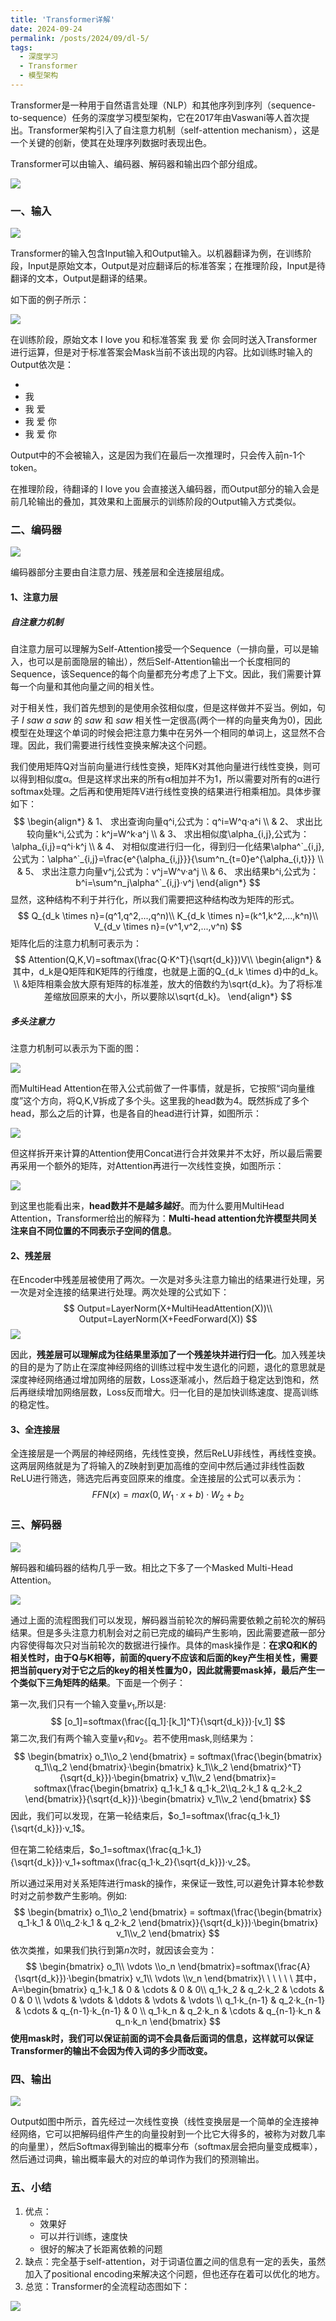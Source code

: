 ```yaml
---
title: 'Transformer详解'
date: 2024-09-24
permalink: /posts/2024/09/dl-5/
tags:
  - 深度学习
  - Transformer
  - 模型架构
---
```


Transformer是一种用于自然语言处理（NLP）和其他序列到序列（sequence-to-sequence）任务的深度学习模型架构，它在2017年由Vaswani等人首次提出。Transformer架构引入了自注意力机制（self-attention mechanism），这是一个关键的创新，使其在处理序列数据时表现出色。

Transformer可以由输入、编码器、解码器和输出四个部分组成。

![](https://sheehan-fang.github.io/images/picture/Transformer/1.png)



### 一、输入

![](https://sheehan-fang.github.io/images/picture/Transformer/8.png)

Transformer的输入包含Input输入和Output输入。以机器翻译为例，在训练阶段，Input是原始文本，Output是对应翻译后的标准答案；在推理阶段，Input是待翻译的文本，Output是翻译的结果。

如下面的例子所示：

![](https://sheehan-fang.github.io/images/picture/Transformer/2.png)

在训练阶段，原始文本<bos> I love you <eos> <pad> <pad> 和标准答案 <bos> 我 爱 你 <eos> <pad>会同时送入Transformer进行运算，但是对于标准答案会Mask当前不该出现的内容。比如训练时输入的Output依次是：

- <bos>
- <bos> 我
- <bos> 我 爱 
- <bos> 我 爱 你
- <bos> 我 爱 你 <eos>

Output中的<pad>不会被输入，这是因为我们在最后一次推理时，只会传入前n-1个token。

在推理阶段，待翻译的<bos> I love you <eos> <pad> <pad> 会直接送入编码器，而Output部分的输入会是前几轮输出的叠加，其效果和上面展示的训练阶段的Output输入方式类似。

### 二、编码器

![](https://sheehan-fang.github.io/images/picture/Transformer/3.png)

编码器部分主要由自注意力层、残差层和全连接层组成。

#### 1、注意力层

##### 自注意力机制

自注意力层可以理解为Self-Attention接受一个Sequence（一排向量，可以是输入，也可以是前面隐层的输出），然后Self-Attention输出一个长度相同的Sequence，该Sequence的每个向量都充分考虑了上下文。因此，我们需要计算每一个向量和其他向量之间的相关性。

对于相关性，我们首先想到的是使用余弦相似度，但是这样做并不妥当。例如，句子 *I saw a saw* 的 *saw* 和 *saw* 相关性一定很高(两个一样的向量夹角为0)，因此模型在处理这个单词的时候会把注意力集中在另外一个相同的单词上，这显然不合理。因此，我们需要进行线性变换来解决这个问题。

我们使用矩阵Q对当前向量进行线性变换，矩阵K对其他向量进行线性变换，则可以得到相似度α。但是这样求出来的所有α相加并不为1，所以需要对所有的α进行softmax处理。之后再和使用矩阵V进行线性变换的结果进行相乘相加。具体步骤如下：
$$
\begin{align*}
& 1、 求出查询向量q^i,公式为：q^i=W^q·a^i \\
& 2、 求出比较向量k^i,公式为：k^j=W^k·a^j \\
& 3、 求出相似度\alpha_{i,j},公式为：\alpha_{i,j}=q^i·k^j \\
& 4、 对相似度进行归一化，得到归一化结果\alpha^`_{i,j},公式为：\alpha^`_{i,j}=\frac{e^{\alpha_{i,j}}}{\sum^n_{t=0}e^{\alpha_{i,t}}} \\
& 5、 求出注意力向量v^j,公式为：v^j=W^v·a^j \\
& 6、 求出结果b^i,公式为：b^i=\sum^n_j\alpha^`_{i,j}·v^j
\end{align*}
$$
显然，这种结构不利于并行化，所以我们需要把这种结构改为矩阵的形式。
$$
Q_{d_k \times n}=(q^1,q^2,...,q^n)\\
K_{d_k \times n}=(k^1,k^2,...,k^n)\\
V_{d_v \times n}=(v^1,v^2,...,v^n)
$$
矩阵化后的注意力机制可表示为：
$$
Attention(Q,K,V)=softmax(\frac{Q·K^T}{\sqrt{d_k}})V\\
\begin{align*}
&其中，d_k是Q矩阵和K矩阵的行维度，也就是上面的Q_{d_k \times d}中的d_k。\\
&矩阵相乘会放大原有矩阵的标准差，放大的倍数约为\sqrt{d_k}。为了将标准差缩放回原来的大小，所以要除以\sqrt{d_k}。
\end{align*}
$$

##### 多头注意力

注意力机制可以表示为下面的图：

![](https://sheehan-fang.github.io/images/picture/Transformer/4.png)

而MultiHead Attention在带入公式前做了一件事情，就是拆，它按照“词向量维度”这个方向，将Q,K,V拆成了多个头。这里我的head数为4。既然拆成了多个head，那么之后的计算，也是各自的head进行计算，如图所示：

![](https://sheehan-fang.github.io/images/picture/Transformer/5.png)

但这样拆开来计算的Attention使用Concat进行合并效果并不太好，所以最后需要再采用一个额外的矩阵，对Attention再进行一次线性变换，如图所示：

![](https://sheehan-fang.github.io/images/picture/Transformer/6.png)

到这里也能看出来，**head数并不是越多越好**。而为什么要用MultiHead Attention，Transformer给出的解释为：**Multi-head attention允许模型共同关注来自不同位置的不同表示子空间的信息**。

#### 2、残差层

在Encoder中残差层被使用了两次。一次是对多头注意力输出的结果进行处理，另一次是对全连接的结果进行处理。两次处理的公式如下：
$$
Output=LayerNorm(X+MultiHeadAttention(X))\\
Output=LayerNorm(X+FeedForward(X))
$$
![](https://sheehan-fang.github.io/images/picture/Transformer/7.png)

因此，**残差层可以理解成为往结果里添加了一个残差块并进行归一化**。加入残差块的目的是为了防止在深度神经网络的训练过程中发生退化的问题，退化的意思就是深度神经网络通过增加网络的层数，Loss逐渐减小，然后趋于稳定达到饱和，然后再继续增加网络层数，Loss反而增大。归一化目的是加快训练速度、提高训练的稳定性。

#### 3、全连接层

全连接层是一个两层的神经网络，先线性变换，然后ReLU非线性，再线性变换。这两层网络就是为了将输入的Z映射到更加高维的空间中然后通过非线性函数ReLU进行筛选，筛选完后再变回原来的维度。全连接层的公式可以表示为：
$$
FFN(x)=max(0,W_1·x+b)·W_2+b_2
$$

### 三、解码器

![](https://sheehan-fang.github.io/images/picture/Transformer/9.png)

解码器和编码器的结构几乎一致。相比之下多了一个Masked Multi-Head Attention。

![](https://sheehan-fang.github.io/images/picture/Transformer/10.png)

通过上面的流程图我们可以发现，解码器当前轮次的解码需要依赖之前轮次的解码结果。但是多头注意力机制会对之前已完成的编码产生影响，因此需要遮蔽一部分内容使得每次只对当前轮次的数据进行操作。具体的mask操作是：**在求Q和K的相关性时，由于Q与K相等，前面的query不应该和后面的key产生相关性，需要把当前query对于它之后的key的相关性置为0，因此就需要mask掉，最后产生一个类似下三角矩阵的结果**。下面是一个例子：

第一次,我们只有一个输入变量$v_1$,所以是:
$$
[o_1]=softmax(\frac{[q_1]·[k_1]^T}{\sqrt{d_k}})·[v_1]
$$
第二次,我们有两个输入变量$v_1$和$v_2$。若不使用mask,则结果为：
$$
\begin{bmatrix} o_1\\o_2 \end{bmatrix} = 
softmax(\frac{\begin{bmatrix} q_1\\q_2 \end{bmatrix}·\begin{bmatrix} k_1\\k_2 \end{bmatrix}^T}{\sqrt{d_k}})·\begin{bmatrix} v_1\\v_2 \end{bmatrix}=
softmax(\frac{\begin{bmatrix} q_1·k_1 & q_1·k_2\\q_2·k_1 & q_2·k_2 \end{bmatrix}}{\sqrt{d_k}})·\begin{bmatrix} v_1\\v_2 \end{bmatrix}
$$
因此，我们可以发现，在第一轮结束后，$o_1=softmax(\frac{q_1·k_1}{\sqrt{d_k}})·v_1$。

但在第二轮结束后，$o_1=softmax(\frac{q_1·k_1}{\sqrt{d_k}})·v_1+softmax(\frac{q_1·k_2}{\sqrt{d_k}})·v_2$。

所以通过采用对关系矩阵进行mask的操作，来保证一致性,可以避免计算本轮参数时对之前参数产生影响。例如:
$$
\begin{bmatrix} o_1\\o_2 \end{bmatrix} = 
softmax(\frac{\begin{bmatrix} q_1·k_1 & 0\\q_2·k_1 & q_2·k_2 \end{bmatrix}}{\sqrt{d_k}})·\begin{bmatrix} v_1\\v_2 \end{bmatrix}
$$
依次类推，如果我们执行到第$n$次时，就因该会变为：
$$
\begin{bmatrix} o_1\\ \vdots \\o_n \end{bmatrix}=softmax(\frac{A}{\sqrt{d_k}})·\begin{bmatrix} v_1\\ \vdots \\v_n \end{bmatrix}\ \ \ \ \ \
其中，A=\begin{bmatrix}
q_1·k_1 &    0    & \cdots & 0 & 0\\
q_1·k_2 & q_2·k_2 & \cdots &     0       &    0   \\
\vdots  &  \vdots & \ddots & \vdots      & \vdots \\
q_1·k_{n-1} & q_2·k_{n-1} & \cdots & q_{n-1}·k_{n-1} & 0  \\
q_1·k_n & q_2·k_n & \cdots & q_{n-1}·k_n & q_n·k_n 
\end{bmatrix}
$$
**使用mask时，我们可以保证前面的词不会具备后面词的信息，这样就可以保证Transformer的输出不会因为传入词的多少而改变。**

### 四、输出

![](https://sheehan-fang.github.io/images/picture/Transformer/11.png)

Output如图中所示，首先经过一次线性变换（线性变换层是一个简单的全连接神经网络，它可以把解码组件产生的向量投射到一个比它大得多的，被称为对数几率的向量里），然后Softmax得到输出的概率分布（softmax层会把向量变成概率），然后通过词典，输出概率最大的对应的单词作为我们的预测输出。

### 五、小结

1. 优点：
   - 效果好
   - 可以并行训练，速度快
   - 很好的解决了长距离依赖的问题
2. 缺点：完全基于self-attention，对于词语位置之间的信息有一定的丢失，虽然加入了positional encoding来解决这个问题，但也还存在着可以优化的地方。
3. 总览：Transformer的全流程动态图如下：

![](https://sheehan-fang.github.io/images/picture/Transformer/1.gif)
